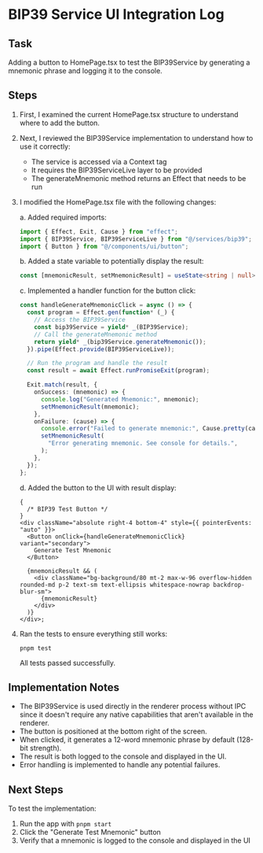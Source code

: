 # BIP39 Service UI Integration Log

## Task

Adding a button to HomePage.tsx to test the BIP39Service by generating a mnemonic phrase and logging it to the console.

## Steps

1. First, I examined the current HomePage.tsx structure to understand where to add the button.

2. Next, I reviewed the BIP39Service implementation to understand how to use it correctly:

   - The service is accessed via a Context tag
   - It requires the BIP39ServiceLive layer to be provided
   - The generateMnemonic method returns an Effect that needs to be run

3. I modified the HomePage.tsx file with the following changes:

   a. Added required imports:

   ```typescript
   import { Effect, Exit, Cause } from "effect";
   import { BIP39Service, BIP39ServiceLive } from "@/services/bip39";
   import { Button } from "@/components/ui/button";
   ```

   b. Added a state variable to potentially display the result:

   ```typescript
   const [mnemonicResult, setMnemonicResult] = useState<string | null>(null);
   ```

   c. Implemented a handler function for the button click:

   ```typescript
   const handleGenerateMnemonicClick = async () => {
     const program = Effect.gen(function* (_) {
       // Access the BIP39Service
       const bip39Service = yield* _(BIP39Service);
       // Call the generateMnemonic method
       return yield* _(bip39Service.generateMnemonic());
     }).pipe(Effect.provide(BIP39ServiceLive));

     // Run the program and handle the result
     const result = await Effect.runPromiseExit(program);

     Exit.match(result, {
       onSuccess: (mnemonic) => {
         console.log("Generated Mnemonic:", mnemonic);
         setMnemonicResult(mnemonic);
       },
       onFailure: (cause) => {
         console.error("Failed to generate mnemonic:", Cause.pretty(cause));
         setMnemonicResult(
           "Error generating mnemonic. See console for details.",
         );
       },
     });
   };
   ```

   d. Added the button to the UI with result display:

   ```tsx
   {
     /* BIP39 Test Button */
   }
   <div className="absolute right-4 bottom-4" style={{ pointerEvents: "auto" }}>
     <Button onClick={handleGenerateMnemonicClick} variant="secondary">
       Generate Test Mnemonic
     </Button>

     {mnemonicResult && (
       <div className="bg-background/80 mt-2 max-w-96 overflow-hidden rounded-md p-2 text-sm text-ellipsis whitespace-nowrap backdrop-blur-sm">
         {mnemonicResult}
       </div>
     )}
   </div>;
   ```

4. Ran the tests to ensure everything still works:
   ```
   pnpm test
   ```
   All tests passed successfully.

## Implementation Notes

- The BIP39Service is used directly in the renderer process without IPC since it doesn't require any native capabilities that aren't available in the renderer.
- The button is positioned at the bottom right of the screen.
- When clicked, it generates a 12-word mnemonic phrase by default (128-bit strength).
- The result is both logged to the console and displayed in the UI.
- Error handling is implemented to handle any potential failures.

## Next Steps

To test the implementation:

1. Run the app with `pnpm start`
2. Click the "Generate Test Mnemonic" button
3. Verify that a mnemonic is logged to the console and displayed in the UI
